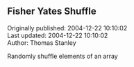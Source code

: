 ## Fisher Yates Shuffle  
Originally published: 2004-12-22 10:10:02  
Last updated: 2004-12-22 10:10:02  
Author: Thomas Stanley  
  
Randomly shuffle elements of an array